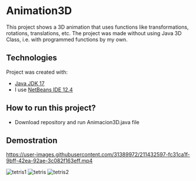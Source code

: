 # Animation3D
This project shows a 3D animation that uses functions like transformations, rotations, translations, etc. The project was made without using Java 3D Class, i.e. with programmed functions by my own.

## Technologies
Project was created with:
* [Java JDK 17](https://www.oracle.com/java/technologies/javase/jdk17-archive-downloads.html)
* I use [NetBeans IDE 12.4](https://netbeans.apache.org/download/nb14/nb14.html)

## How to run this project?
* Download repository and run Animacion3D.java file

## Demostration


https://user-images.githubusercontent.com/31389972/211432597-fc31ca1f-9bff-42ea-92ae-3c082f163eff.mp4

![tetris1](https://user-images.githubusercontent.com/31389972/186796841-ba45a051-77ba-4d71-801c-1d22a6d29805.JPG)
![tetris](https://user-images.githubusercontent.com/31389972/186796451-e94f4bbf-10f4-4f9b-8a63-bad172feb325.JPG)
![tetris2](https://user-images.githubusercontent.com/31389972/186797065-6d18e1c5-b97b-4e83-8880-81e081097b6e.JPG)
